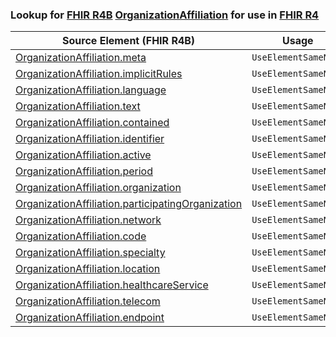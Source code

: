 ### Lookup for [FHIR R4B](https://hl7.org/fhir/R4B/) [OrganizationAffiliation](https://hl7.org/fhir/R4B/OrganizationAffiliation.html) for use in [FHIR R4](https://hl7.org/fhir/R4/)

| Source Element (FHIR R4B) | Usage | Target |
| -------------- | ----- | ------ |
| [OrganizationAffiliation.meta](https://hl7.org/fhir/R4B/OrganizationAffiliation.html#resource) | `UseElementSameName` | [OrganizationAffiliation.meta](https://hl7.org/fhir/R4/OrganizationAffiliation.html#resource) |
| [OrganizationAffiliation.implicitRules](https://hl7.org/fhir/R4B/OrganizationAffiliation.html#resource) | `UseElementSameName` | [OrganizationAffiliation.implicitRules](https://hl7.org/fhir/R4/OrganizationAffiliation.html#resource) |
| [OrganizationAffiliation.language](https://hl7.org/fhir/R4B/OrganizationAffiliation.html#resource) | `UseElementSameName` | [OrganizationAffiliation.language](https://hl7.org/fhir/R4/OrganizationAffiliation.html#resource) |
| [OrganizationAffiliation.text](https://hl7.org/fhir/R4B/OrganizationAffiliation.html#resource) | `UseElementSameName` | [OrganizationAffiliation.text](https://hl7.org/fhir/R4/OrganizationAffiliation.html#resource) |
| [OrganizationAffiliation.contained](https://hl7.org/fhir/R4B/OrganizationAffiliation.html#resource) | `UseElementSameName` | [OrganizationAffiliation.contained](https://hl7.org/fhir/R4/OrganizationAffiliation.html#resource) |
| [OrganizationAffiliation.identifier](https://hl7.org/fhir/R4B/OrganizationAffiliation.html#resource) | `UseElementSameName` | [OrganizationAffiliation.identifier](https://hl7.org/fhir/R4/OrganizationAffiliation.html#resource) |
| [OrganizationAffiliation.active](https://hl7.org/fhir/R4B/OrganizationAffiliation.html#resource) | `UseElementSameName` | [OrganizationAffiliation.active](https://hl7.org/fhir/R4/OrganizationAffiliation.html#resource) |
| [OrganizationAffiliation.period](https://hl7.org/fhir/R4B/OrganizationAffiliation.html#resource) | `UseElementSameName` | [OrganizationAffiliation.period](https://hl7.org/fhir/R4/OrganizationAffiliation.html#resource) |
| [OrganizationAffiliation.organization](https://hl7.org/fhir/R4B/OrganizationAffiliation.html#resource) | `UseElementSameName` | [OrganizationAffiliation.organization](https://hl7.org/fhir/R4/OrganizationAffiliation.html#resource) |
| [OrganizationAffiliation.participatingOrganization](https://hl7.org/fhir/R4B/OrganizationAffiliation.html#resource) | `UseElementSameName` | [OrganizationAffiliation.participatingOrganization](https://hl7.org/fhir/R4/OrganizationAffiliation.html#resource) |
| [OrganizationAffiliation.network](https://hl7.org/fhir/R4B/OrganizationAffiliation.html#resource) | `UseElementSameName` | [OrganizationAffiliation.network](https://hl7.org/fhir/R4/OrganizationAffiliation.html#resource) |
| [OrganizationAffiliation.code](https://hl7.org/fhir/R4B/OrganizationAffiliation.html#resource) | `UseElementSameName` | [OrganizationAffiliation.code](https://hl7.org/fhir/R4/OrganizationAffiliation.html#resource) |
| [OrganizationAffiliation.specialty](https://hl7.org/fhir/R4B/OrganizationAffiliation.html#resource) | `UseElementSameName` | [OrganizationAffiliation.specialty](https://hl7.org/fhir/R4/OrganizationAffiliation.html#resource) |
| [OrganizationAffiliation.location](https://hl7.org/fhir/R4B/OrganizationAffiliation.html#resource) | `UseElementSameName` | [OrganizationAffiliation.location](https://hl7.org/fhir/R4/OrganizationAffiliation.html#resource) |
| [OrganizationAffiliation.healthcareService](https://hl7.org/fhir/R4B/OrganizationAffiliation.html#resource) | `UseElementSameName` | [OrganizationAffiliation.healthcareService](https://hl7.org/fhir/R4/OrganizationAffiliation.html#resource) |
| [OrganizationAffiliation.telecom](https://hl7.org/fhir/R4B/OrganizationAffiliation.html#resource) | `UseElementSameName` | [OrganizationAffiliation.telecom](https://hl7.org/fhir/R4/OrganizationAffiliation.html#resource) |
| [OrganizationAffiliation.endpoint](https://hl7.org/fhir/R4B/OrganizationAffiliation.html#resource) | `UseElementSameName` | [OrganizationAffiliation.endpoint](https://hl7.org/fhir/R4/OrganizationAffiliation.html#resource) |
